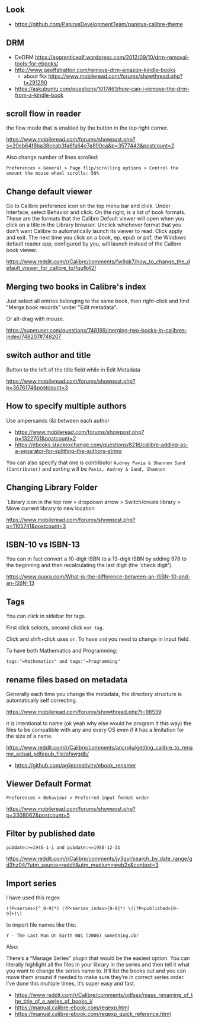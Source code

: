 ## Look

- https://github.com/PapirusDevelopmentTeam/papirus-calibre-theme

## DRM

- DeDRM https://apprenticealf.wordpress.com/2012/09/10/drm-removal-tools-for-ebooks/
- http://www.geoffstratton.com/remove-drm-amazon-kindle-books
  - about fkx https://www.mobileread.com/forums/showthread.php?t=291290
- https://askubuntu.com/questions/1017461/how-can-i-remove-the-drm-from-a-kindle-book

## scroll flow in reader

the flow mode that is enabled by the button in the top right corner.

https://www.mobileread.com/forums/showpost.php?s=20eb64f8ba38ceab3fa6fa64e7a890ca&p=3577443&postcount=2

Also change number of lines scrolled:

`Preferences > General > Page flip/scrolling options > Control the amount the mouse wheel scrolls: 50%`

## Change default viewer

Go to Calibre preference icon on the top menu bar and click. Under Interface, select Behavior and click. On the right, is a list of book formats. These are the formats that the Calibre Default viewer will open when you click on a title in the Library browser. Unclick whichever format that you don't want Calibre to automatically launch its viewer to read. Click apply and exit. The next time you click on a book, ep. epub or pdf, the Windows default reader app, configured by you, will launch instead of the Calibre book viewer.

https://www.reddit.com/r/Calibre/comments/fw8qk7/how_to_change_the_default_viewer_for_calibre_to/fqufk42/

## Merging two books in Calibre's index

Just select all entries belonging to the same book, then right-click and find "Merge book records" under "Edit metadata".

Or alt-drag with mouse.

https://superuser.com/questions/748199/merging-two-books-in-calibres-index/748207#748207

## switch author and title

Button to the left of the title field while in Edit Metadata

https://www.mobileread.com/forums/showpost.php?p=3676174&postcount=3

## How to specify multiple authors

Use ampersands (&) between each author

- https://www.mobileread.com/forums/showpost.php?p=1322701&postcount=2
- https://ebooks.stackexchange.com/questions/8216/calibre-adding-as-a-separator-for-splitting-the-authors-string

You can also specify that one is contributor `Audrey Pavia & Shannon Sand (Contributor)` and sorting will be `Pavia, Audrey & Sand, Shannon`

## Changing Library Folder

`Library icon in the top row > dropdown arrow > Switch/create library > Move current library to new location

https://www.mobileread.com/forums/showpost.php?p=1105741&postcount=3

## ISBN-10 vs ISBN-13

You can in fact convert a 10-digit ISBN to a 13-digit ISBN by adding 978 to the beginning and then recalculating the last digit (the 'check digit').

https://www.quora.com/What-is-the-difference-between-an-ISBN-10-and-an-ISBN-13

## Tags

You can click in sidebar for tags.

First click selects, second click `not tag`.

Click and shift+click uses `or`. To have `and` you need to change in input field.

To have both Mathematics and Programming:

`tags:"=Mathematics" and tags:"=Programming"`

## rename files based on metadata

Generally each time you change the metadata, the directory structure is automatically self correcting.

https://www.mobileread.com/forums/showthread.php?t=98539

it is intentional to name (ok yeah why else would he program it this way) the files to be compatible with any and every OS even if it has a limitation for the size of a name.

https://www.reddit.com/r/Calibre/comments/ancn4u/getting_calibre_to_rename_actual_pdfepub_file/efswgdb/

- https://github.com/agilecreativity/ebook_renamer

## Viewer Default Format

`Preferences > Behaviour > Preferred input format order`

https://www.mobileread.com/forums/showpost.php?p=3308062&postcount=5

## Filter by published date

`pubdate:>=1945-1-1 and pubdate:<=1950-12-31`

https://www.reddit.com/r/Calibre/comments/jy3gyi/search_by_date_range/gd3hz04/?utm_source=reddit&utm_medium=web2x&context=3

## Import series

I have used this regex

```
(?P<series>[^_0-9]*) (?P<series_index>[0-9]*) \((?P<published>[0-9]+)\)
```

to import file names like this:

```
Y - The Last Man On Earth 001 (2006) something.cbr
```

Also:

There’s a “Manage Series” plugin that would be the easiest option. You can literally highlight all the files in your library in the series and then tell it what you want to change the series name to. It’ll list the books out and you can move them around if needed to make sure they’re in correct series order. I’ve done this multiple times, it’s super easy and fast.

- https://www.reddit.com/r/Calibre/comments/odfsss/mass_renaming_of_the_title_of_a_series_of_books_i/
- https://manual.calibre-ebook.com/regexp.html
- https://manual.calibre-ebook.com/regexp_quick_reference.html
